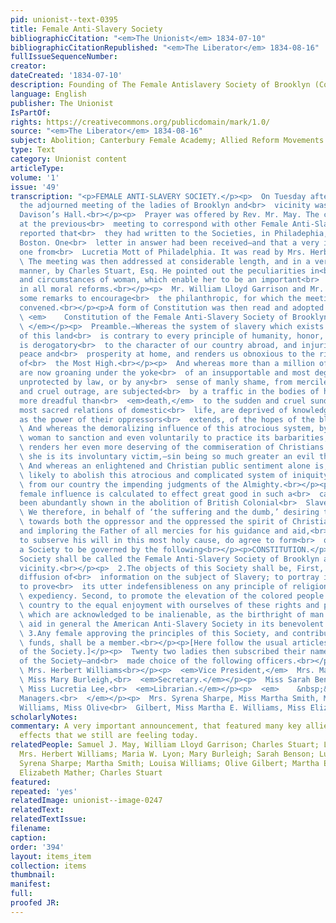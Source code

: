 ```yaml
---
pid: unionist--text-0395
title: Female Anti-Slavery Society
bibliographicCitation: "<em>The Unionist</em> 1834-07-10"
bibliographicCitationRepublished: "<em>The Liberator</em> 1834-08-16"
fullIssueSequenceNumber: 
creator: 
dateCreated: '1834-07-10'
description: Founding of The Female Antislavery Society of Brooklyn (Connecticut)
language: English
publisher: The Unionist
IsPartOf: 
rights: https://creativecommons.org/publicdomain/mark/1.0/
source: "<em>The Liberator</em> 1834-08-16"
subject: Abolition; Canterbury Female Academy; Allied Reform Movements - Women
type: Text
category: Unionist content
articleType: 
volume: '1'
issue: '49'
transcription: "<p>FEMALE ANTI-SLAVERY SOCIETY.</p><p>  On Tuesday afternoon last,
  the adjourned meeting of the ladies of Brooklyn and<br>  vicinity was held in Mr.
  Davison’s Hall.<br></p><p>  Prayer was offered by Rev. Mr. May. The committee appointed
  at the previous<br>  meeting to correspond with other Female Anti-Slavery Societies,
  reported that<br>  they had written to the Societies, in Philadephia, New-York and
  Boston. One<br>  letter in answer had been received—and that a very interesting
  one from<br>  Lucretia Mott of Philadelphia. It was read by Mrs. Herbert Williams.<br></p><p>
  \ The meeting was then addressed at considerable length, and in a very<br>  impressive
  manner, by Charles Stuart, Esq. He pointed out the peculiarities in<br>  the character
  and circumstances of woman, which enable her to be an important<br>  instrument
  in all moral reforms.<br></p><p>  Mr. William Lloyd Garrison and Mr. May also offered
  some remarks to encourage<br>  the philanthropic, for which the meeting was then
  convened.<br></p><p>A form of Constitution was then read and adopted as follows:—</p><p>
  \ <em>    Constitution of the Female Anti-Slavery Society of Brooklyn and vicinity.<br>
  \ </em></p><p>  Preamble.—Whereas the system of slavery which exists in a portion
  of this land<br>  is contrary to every principle of humanity, honor, and religion,
  is derogatory<br>  to the character of our country abroad, and injurious to its
  peace and<br>  prosperity at home, and renders us obnoxious to the righteous condemnation
  of<br>  the Most High.<br></p><p>  And whereas more than a million of our own sex
  are now groaning under the yoke<br>  of an insupportable and most degrading bondage,
  unprotected by law, or by any<br>  sense of manly shame, from merciless stripes
  and cruel outrage, are subjected<br>  by a traffic in the bodies of human beings,
  more dreadful than<br>  <em>death,</em>  to the sudden and cruel sundering of the
  most sacred relations of domestic<br>  life, are deprived of knowledge, and as far
  as the power of their oppressors<br>  extends, of the hopes of the blessed gospel.<br></p><p>
  \ And whereas the demoralizing influence of this atrocious system, by inducing<br>
  \ woman to sanction and even voluntarily to practice its barbarities, often<br>
  \ renders her even more deserving of the commiseration of Christians than when<br>
  \ she is its involuntary victim,—sin being so much greater an evil than<br>  suffering.<br></p><p>
  \ And whereas an enlightened and Christian public sentiment alone is, under God,<br>
  \ likely to abolish this atrocious and complicated system of iniquity, to arrest<br>
  \ from our country the impending judgments of the Almighty.<br></p><p>  And whereas,
  female influence is calculated to effect great good in such a<br>  cause, as has
  been abundantly shown in the abolition of British Colonial<br>  Slavery.<br></p><p>
  \ We therefore, in behalf of ‘the suffering and the dumb,’ desiring to exercise<br>
  \ towards both the oppressor and the oppressed the spirit of Christian<br>  benevolence,
  and imploring the Father of all mercies for his guidance and aid,<br>  in our efforts
  to subserve his will in this most holy cause, do agree to form<br>  ourselves into
  a Society to be governed by the following<br></p><p>CONSTITUTION.</p><p>  1.This
  Society shall be called the Female Anti-Slavery Society of Brooklyn and<br>  its
  vicinity.<br></p><p>  2.The objects of this Society shall be, First, to aid in the
  diffusion of<br>  information on the subject of Slavery; to portray its true character;
  to prove<br>  its utter indefensibleness on any principle of religion, justice or<br>
  \ expediency. Second, to promote the elevation of the colored people of our<br>
  \ country to the equal enjoyment with ourselves of these rights and privileges<br>
  \ which are acknowledged to be inalienable, as the birthright of man. Third, to<br>
  \ aid in general the American Anti-Slavery Society in its benevolent objects.<br></p><p>
  \ 3.Any female approving the principles of this Society, and contributing to its<br>
  \ funds, shall be a member.<br></p><p>[Here follow the usual articles for the government
  of the Society.]</p><p>  Twenty two ladies then subscribed their names as members
  of the Society—and<br>  made choice of the following officers.<br></p><p>  <em>President,</em>
  \ Mrs. Herbert Williams<br></p><p>  <em>Vice President,</em>  Mrs. Maria W. Lyon<br></p><p>
  \ Miss Mary Burleigh,<br>  <em>Secretary.</em></p><p>  Miss Sarah Benson,<br>  <em>Treasurer.</em></p><p>
  \ Miss Lucretia Lee,<br>  <em>Librarian.</em></p><p>  <em>    &nbsp;&nbsp;&nbsp;&nbsp;&nbsp;&nbsp;&nbsp;&nbsp;&nbsp;&nbsp;&nbsp;
  Managers.<br>  </em></p><p>  Mrs. Syrena Sharpe, Miss Martha Smith, Mrs. Louisa
  Williams, Miss Olive<br>  Gilbert, Miss Martha E. Williams, Miss Elizabeth Mather.<br></p>"
scholarlyNotes: 
commentary: A very important announcement, that featured many key allies - and created
  effects that we still are feeling today.
relatedPeople: Samuel J. May, William Lloyd Garrison; Charles Stuart; Lucretia Mott;
  Mrs. Herbert Williams; Maria W. Lyon; Mary Burleigh; Sarah Benson; Lucretia Lee;
  Syrena Sharpe; Martha Smith; Louisa Williams; Olive Gilbert; Martha E. Williams;
  Elizabeth Mather; Charles Stuart
featured: 
repeated: 'yes'
relatedImage: unionist--image-0247
relatedText: 
relatedTextIssue: 
filename: 
caption: 
order: '394'
layout: items_item
collection: items
thumbnail: 
manifest: 
full: 
proofed JR: 
---
```

